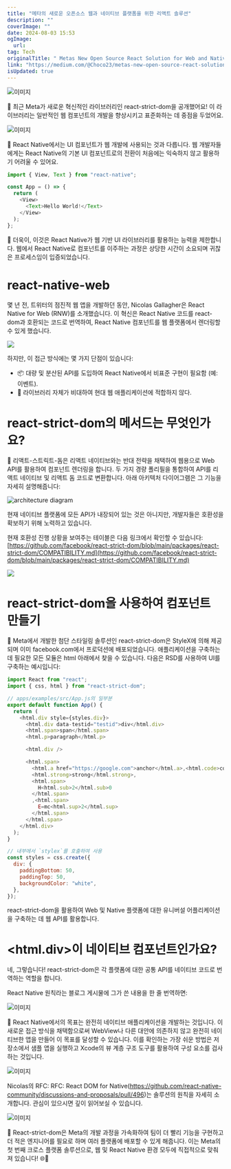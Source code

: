 ```yaml
---
title: "메타의 새로운 오픈소스 웹과 네이티브 플랫폼을 위한 리액트 솔루션"
description: ""
coverImage: ""
date: 2024-08-03 15:53
ogImage:
  url:
tag: Tech
originalTitle: " Metas New Open Source React Solution for Web and Native Platforms"
link: "https://medium.com/@Choco23/metas-new-open-source-react-solution-for-web-and-native-platforms-19d633d46a5f"
isUpdated: true
---
```


![이미지](/assets/img/MetasNewOpenSourceReactSolutionforWebandNativePlatforms_0.png)

🚀 최근 Meta가 새로운 혁신적인 라이브러리인 react-strict-dom을 공개했어요! 이 라이브러리는 일반적인 웹 컴포넌트의 개발을 향상시키고 표준화하는 데 중점을 두었어요.

![이미지](/assets/img/MetasNewOpenSourceReactSolutionforWebandNativePlatforms_1.png)

📱 React Native에서는 UI 컴포넌트가 웹 개발에 사용되는 것과 다릅니다. 웹 개발자들에게는 React Native의 기본 UI 컴포넌트로의 전환이 처음에는 익숙하지 않고 활용하기 어려울 수 있어요.

<!-- seedividend - 사각형 -->

<ins class="adsbygoogle"
     style="display:block"
     data-ad-client="ca-pub-4877378276818686"
     data-ad-slot="1898504329"
     data-ad-format="auto"
     data-full-width-responsive="true"></ins>

<script>
     (adsbygoogle = window.adsbygoogle || []).push({});
</script>

```js
import { View, Text } from "react-native";

const App = () => {
  return (
    <View>
      <Text>Hello World!</Text>
    </View>
  );
};
```

🔌 더욱이, 이것은 React Native가 웹 기반 UI 라이브러리를 활용하는 능력을 제한합니다. 웹에서 React Native로 컴포넌트를 이주하는 과정은 상당한 시간이 소요되며 귀찮은 프로세스임이 입증되었습니다.

# react-native-web

몇 년 전, 트위터의 점진적 웹 앱을 개발하던 동안, Nicolas Gallagher은 React Native for Web (RNW)를 소개했습니다. 이 혁신은 React Native 코드를 react-dom과 호환되는 코드로 번역하여, React Native 컴포넌트를 웹 플랫폼에서 렌더링할 수 있게 했습니다.

<!-- seedividend - 사각형 -->

<ins class="adsbygoogle"
     style="display:block"
     data-ad-client="ca-pub-4877378276818686"
     data-ad-slot="1898504329"
     data-ad-format="auto"
     data-full-width-responsive="true"></ins>

<script>
     (adsbygoogle = window.adsbygoogle || []).push({});
</script>

<img src="/assets/img/MetasNewOpenSourceReactSolutionforWebandNativePlatforms_2.png" />

하지만, 이 접근 방식에는 몇 가지 단점이 있습니다:

- 📦 대량 및 분산된 API를 도입하여 React Native에서 비표준 구현이 필요함 (예: 이벤트).
- 🚫 라이브러리 자체가 비대하여 현대 웹 애플리케이션에 적합하지 않다.

# react-strict-dom의 메서드는 무엇인가요?

<!-- seedividend - 사각형 -->

<ins class="adsbygoogle"
     style="display:block"
     data-ad-client="ca-pub-4877378276818686"
     data-ad-slot="1898504329"
     data-ad-format="auto"
     data-full-width-responsive="true"></ins>

<script>
     (adsbygoogle = window.adsbygoogle || []).push({});
</script>

🔄 리액트-스트릭트-돔은 리액트 네이티브와는 반대 전략을 채택하여 웹용으로 Web API를 활용하여 컴포넌트 렌더링을 합니다. 두 가지 경량 폴리필을 통합하여 API를 리액트 네이티브 및 리액트 돔 코드로 변환합니다. 아래 아키텍처 다이어그램은 그 기능을 자세히 설명해줍니다:

![architecture diagram](/assets/img/MetasNewOpenSourceReactSolutionforWebandNativePlatforms_3.png)

현재 네이티브 플랫폼에 모든 API가 내장되어 있는 것은 아니지만, 개발자들은 호환성을 확보하기 위해 노력하고 있습니다.

현재 호환성 진행 상황을 보여주는 테이블은 다음 링크에서 확인할 수 있습니다: [https://github.com/facebook/react-strict-dom/blob/main/packages/react-strict-dom/COMPATIBILITY.md](https://github.com/facebook/react-strict-dom/blob/main/packages/react-strict-dom/COMPATIBILITY.md)

<!-- seedividend - 사각형 -->

<ins class="adsbygoogle"
     style="display:block"
     data-ad-client="ca-pub-4877378276818686"
     data-ad-slot="1898504329"
     data-ad-format="auto"
     data-full-width-responsive="true"></ins>

<script>
     (adsbygoogle = window.adsbygoogle || []).push({});
</script>

<img src="/assets/img/MetasNewOpenSourceReactSolutionforWebandNativePlatforms_4.png" />

# react-strict-dom을 사용하여 컴포넌트 만들기

🎨 Meta에서 개발한 첨단 스타일링 솔루션인 react-strict-dom은 StyleX에 의해 제공되며 이미 facebook.com에서 프로덕션에 배포되었습니다. 애플리케이션을 구축하는 데 필요한 모든 모듈은 html 아래에서 찾을 수 있습니다. 다음은 RSD를 사용하여 UI를 구축하는 예시입니다:

```js
import React from "react";
import { css, html } from "react-strict-dom";

// apps/examples/src/App.js의 일부분
export default function App() {
  return (
    <html.div style={styles.div}>
      <html.div data-testid="testid">div</html.div>
      <html.span>span</html.span>
      <html.p>paragraph</html.p>

      <html.div />

      <html.span>
        <html.a href="https://google.com">anchor</html.a>,<html.code>code</html.code>,<html.em>em</html.em>,
        <html.strong>strong</html.strong>,
        <html.span>
          H<html.sub>2</html.sub>0
        </html.span>
        ,<html.span>
          E=mc<html.sup>2</html.sup>
        </html.span>
      </html.span>
    </html.div>
  );
}

// 내부에서 `stylex`를 호출하여 사용
const styles = css.create({
  div: {
    paddingBottom: 50,
    paddingTop: 50,
    backgroundColor: "white",
  },
});
```

<!-- seedividend - 사각형 -->

<ins class="adsbygoogle"
     style="display:block"
     data-ad-client="ca-pub-4877378276818686"
     data-ad-slot="1898504329"
     data-ad-format="auto"
     data-full-width-responsive="true"></ins>

<script>
     (adsbygoogle = window.adsbygoogle || []).push({});
</script>

react-strict-dom을 활용하여 Web 및 Native 플랫폼에 대한 유니버설 어플리케이션을 구축하는 데 웹 API를 활용합니다.

# <html.div>이 네이티브 컴포넌트인가요?

네, 그렇습니다! react-strict-dom은 각 플랫폼에 대한 공통 API를 네이티브 코드로 번역하는 역할을 합니다.

React Native 원칙라는 블로그 게시물에 그가 쓴 내용을 한 줄 번역하면:

<!-- seedividend - 사각형 -->

<ins class="adsbygoogle"
     style="display:block"
     data-ad-client="ca-pub-4877378276818686"
     data-ad-slot="1898504329"
     data-ad-format="auto"
     data-full-width-responsive="true"></ins>

<script>
     (adsbygoogle = window.adsbygoogle || []).push({});
</script>

![이미지](/assets/img/MetasNewOpenSourceReactSolutionforWebandNativePlatforms_5.png)

📱 React Native에서의 목표는 완전히 네이티브 애플리케이션을 개발하는 것입니다. 이 새로운 접근 방식을 채택함으로써 WebView나 다른 대안에 의존하지 않고 완전히 네이티브한 앱을 만들어 이 목표를 달성할 수 있습니다. 이를 확인하는 가장 쉬운 방법은 저장소에서 샘플 앱을 실행하고 Xcode의 뷰 계층 구조 도구를 활용하여 구성 요소를 검사하는 것입니다.

![이미지](/assets/img/MetasNewOpenSourceReactSolutionforWebandNativePlatforms_6.png)

Nicolas의 RFC: RFC: React DOM for Native(https://github.com/react-native-community/discussions-and-proposals/pull/496)는 솔루션의 원칙을 자세히 소개합니다. 관심이 있으시면 깊이 읽어보실 수 있습니다.

<!-- seedividend - 사각형 -->

<ins class="adsbygoogle"
     style="display:block"
     data-ad-client="ca-pub-4877378276818686"
     data-ad-slot="1898504329"
     data-ad-format="auto"
     data-full-width-responsive="true"></ins>

<script>
     (adsbygoogle = window.adsbygoogle || []).push({});
</script>

![이미지](/assets/img/MetasNewOpenSourceReactSolutionforWebandNativePlatforms_7.png)

🚀 React-strict-dom은 Meta의 개발 과정을 가속화하여 팀이 더 빨리 기능을 구현하고 더 적은 엔지니어를 필요로 하며 여러 플랫폼에 배포할 수 있게 해줍니다. 이는 Meta의 첫 번째 크로스 플랫폼 솔루션으로, 웹 및 React Native 환경 모두에 직접적으로 맞춰져 있습니다! 🌐📱
